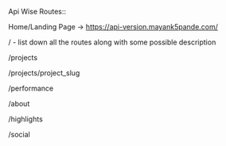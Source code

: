 Api Wise Routes::

Home/Landing Page -> https://api-version.mayank5pande.com/

/ - list down all the  routes along with some possible description

/projects

/projects/project_slug


/performance

/about 

/highlights

/social